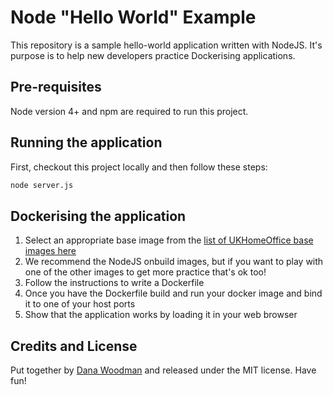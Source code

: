 # Node "Hello World" Example

This repository is a sample hello-world application written with NodeJS. It's purpose is to help new developers practice Dockerising applications.

## Pre-requisites
Node version 4+ and npm are required to run this project.

## Running the application
First, checkout this project locally and then follow these steps:


```bash
node server.js
```

## Dockerising the application
1. Select an appropriate base image from the [list of UKHomeOffice base images here](https://github.com/UKHomeOffice/hosting-platform/blob/master/developer-docs/writing_dockerfiles.md)
2. We recommend the NodeJS onbuild images, but if you want to play with one of the other images to get more practice that's ok too!
3. Follow the instructions to write a Dockerfile
4. Once you have the Dockerfile build and run your docker image and bind it to one of your host ports
5. Show that the application works by loading it in your web browser

## Credits and License
Put together by [Dana Woodman](mailto:dana@danawoodman.com) and released under the MIT license. Have fun!

